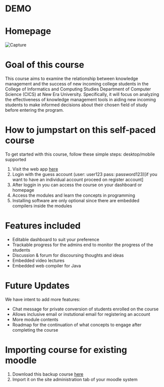 # DEMO

# Homepage
![Capture](https://user-images.githubusercontent.com/112526065/232699776-4a5a4f5c-85fc-48f9-9d2f-a708e3d6d4b9.PNG)

# Goal of this course

This course aims to examine the relationship between knowledge management and the success of new incoming college students in the College of Informatics and Computing Studies Department of Computer Science (CICS) at New Era University. Specifically, it will focus on analyzing the effectiveness of knowledge management tools in aiding new incoming students to make informed decisions about their chosen field of study before entering the program.

# How to jumpstart on this self-paced course
To get started with this course, follow these simple steps: desktop/mobile supported

1. Visit the web app [here](https://cs-training-course-rmjc.moodlecloud.com/)
2. Login with the guess account (user: user123 pass: password123)[if you want to have an individual account proceed on register account]
3. After loggin in you can access the course on your dashboard or homepage
4. Access the modules and learn the concepts in programming
5. Installing software are only optional since there are embedded compilers inside the modules

# Features included

* Editable dashboard to suit your preference
* Trackable progress for the admins end to monitor the progress of the students
* Discussion & forum for discoursing thoughts and ideas
* Embedded video lectures
* Embedded web compiler for Java

# Future Updates
We have intent to add more features:
* Chat message for private conversion of students enrolled on the course
* Allows inclusive email or instutional email for registering an account
* More module contents
* Roadmap for the continuation of what concepts to engage after completing the course

# Importing course for existing moodle
1. Download this backup course [here](https://cs-training-course-rmjc.moodlecloud.com/)
2. Import it on the site administration tab of your moodle system








